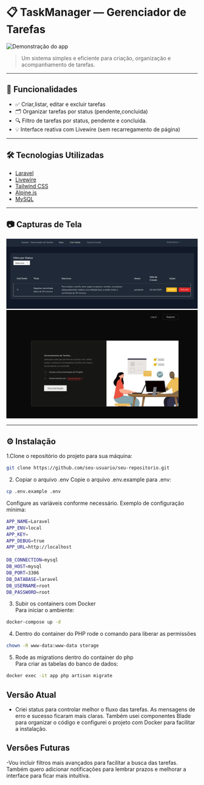 

# 📋 TaskManager — Gerenciador de Tarefas
![Demonstração do app](https://media0.giphy.com/media/v1.Y2lkPTc5MGI3NjExMmx1ZjN6dmJqbTk3a21vczhtZXFpYTg4MzRrZWY5c29rdGlza3cwZyZlcD12MV9pbnRlcm5hbF9naWZfYnlfaWQmY3Q9Zw/qDQj6tO9V3Fas7fkkP/giphy.gif)

> Um sistema simples e eficiente para criação, organização e acompanhamento de tarefas.

---

## 🚀 Funcionalidades

- ✅ Criar,listar, editar e excluir tarefas
- 🗂️ Organizar tarefas por status (pendente,concluida)
- 🔍 Filtro de tarefas por status, pendente e concluida.
- 💡 Interface reativa com Livewire (sem recarregamento de página)

---

## 🛠️ Tecnologias Utilizadas

- [Laravel](https://laravel.com/) 
- [Livewire](https://livewire.laravel.com/) 
- [Tailwind CSS](https://tailwindcss.com/) 
- [Alpine.js](https://alpinejs.dev/) 
- [MySQL](https://www.mysql.com/) 
---



## 📷 Capturas de Tela
![Print da tarefa](images/dashboard.png)
![Print da tarefa](images/tela_login.png)
> 

---

## ⚙️ Instalação
1.Clone o repositório do projeto para sua máquina:
```bash
git clone https://github.com/seu-usuario/seu-repositorio.git
```
2. Copiar o arquivo .env
Copie o arquivo .env.example para .env:
```bash
cp .env.example .env
```
Configure as variáveis conforme necessário. Exemplo de configuração mínima:
```bash
APP_NAME=Laravel
APP_ENV=local
APP_KEY=
APP_DEBUG=true
APP_URL=http://localhost

DB_CONNECTION=mysql
DB_HOST=mysql
DB_PORT=3306
DB_DATABASE=laravel
DB_USERNAME=root
DB_PASSWORD=root
```
3. Subir os containers com Docker<br>
 Para iniciar o ambiente:
```bash
docker-compose up -d 
```
4. Dentro do container do PHP rode o comando para liberar as permissões
```bash
chown -R www-data:www-data storage
```
5. Rode as migrations dentro do container do php<br>
Para criar as tabelas do banco de dados:
```bash
docker exec -it app php artisan migrate
```
## Versão Atual
- Criei status para controlar melhor o fluxo das tarefas. As mensagens de erro e sucesso ficaram mais claras. Também usei componentes Blade para organizar o código e configurei o projeto com Docker para facilitar a instalação.

## Versões Futuras
-Vou incluir filtros mais avançados para facilitar a busca das tarefas. Também quero adicionar notificações para lembrar prazos e melhorar a interface para ficar mais intuitiva.

